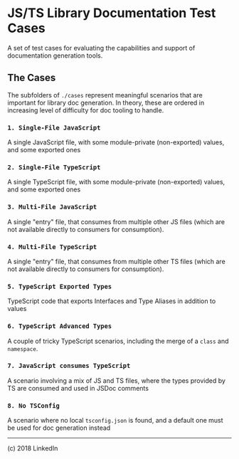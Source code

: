 # JS/TS Library Documentation Test Cases

A set of test cases for evaluating the capabilities and support of documentation generation tools.

## The Cases

The subfolders of `./cases` represent meaningful scenarios that are important for library doc generation. In theory, these are ordered in increasing level of difficulty for doc tooling to handle.

### `1. Single-File JavaScript`

A single JavaScript file, with some module-private (non-exported) values, and some exported ones

### `2. Single-File TypeScript`

A single TypeScript file, with some module-private (non-exported) values, and some exported ones

### `3. Multi-File JavaScript`

A single "entry" file, that consumes from multiple other JS files (which are not available directly to consumers for consumption).

### `4. Multi-File TypeScript`

A single "entry" file, that consumes from multiple other TS files (which are not available directly to consumers for consumption).

### `5. TypeScript Exported Types`

TypeScript code that exports Interfaces and Type Aliases in addition to values

### `6. TypeScript Advanced Types`

A couple of tricky TypeScript scenarios, including the merge of a `class` and `namespace`.

### `7. JavaScript consumes TypeScript`

A scenario involving a mix of JS and TS files, where the types provided by TS are consumed and used in JSDoc comments

### `8. No TSConfig`

A scenario where no local `tsconfig.json` is found, and a default one must be used for doc generation instead

---

(c) 2018 LinkedIn
